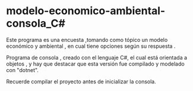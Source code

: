 # modelo-economico-ambiental-consola_C#

Este programa es una encuesta ,tomando como tópico un modelo económico y ambiental ,
en cual tiene opciones según su respuesta .

Programa de consola , creado con el lenguaje C#, el cual está orientada a objetos , 
y hay que destacar que esta versión fue compilado y modelado con "dotnet".

Recuerde compilar el proyecto antes de inicializar la consola.
